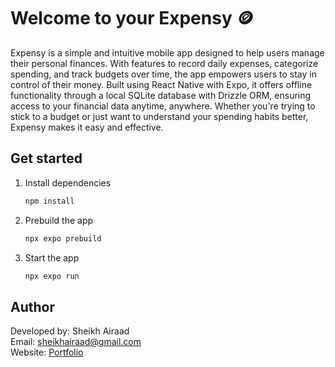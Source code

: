 # Welcome to your Expensy 🪙

Expensy is a simple and intuitive mobile app designed to help users manage their personal finances. With features to record daily expenses, categorize spending, and track budgets over time, the app empowers users to stay in control of their money. Built using React Native with Expo, it offers offline functionality through a local SQLite database with Drizzle ORM, ensuring access to your financial data anytime, anywhere. Whether you're trying to stick to a budget or just want to understand your spending habits better, Expensy makes it easy and effective.


## Get started

1. Install dependencies

   ```bash
   npm install
   ```

2. Prebuild the app

   ```bash
   npx expo prebuild
   ```

2. Start the app

   ```bash
   npx expo run
   ```

## Author

Developed by: Sheikh Airaad  
Email: sheikhairaad@gmail.com  
Website: [Portfolio](https://portfolio-nextjs-steel-mu.vercel.app/)


